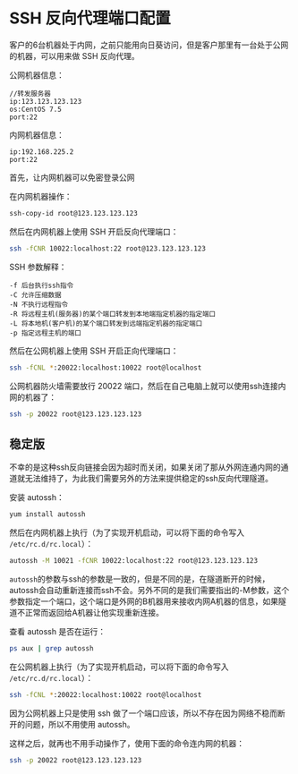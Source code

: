 # SSH 反向代理端口配置

客户的6台机器处于内网，之前只能用向日葵访问，但是客户那里有一台处于公网的机器，可以用来做 SSH 反向代理。

公网机器信息：

```properties
//转发服务器
ip:123.123.123.123
os:CentOS 7.5
port:22
```

内网机器信息：

```properties
ip:192.168.225.2
port:22
```

首先，让内网机器可以免密登录公网

在内网机器操作：

```bash
ssh-copy-id root@123.123.123.123
```

然后在内网机器上使用 SSH 开启反向代理端口：

```bash
ssh -fCNR 10022:localhost:22 root@123.123.123.123
```

SSH 参数解释：

```
-f 后台执行ssh指令
-C 允许压缩数据
-N 不执行远程指令
-R 将远程主机(服务器)的某个端口转发到本地端指定机器的指定端口
-L 将本地机(客户机)的某个端口转发到远端指定机器的指定端口
-p 指定远程主机的端口
```

然后在公网机器上使用 SSH 开启正向代理端口：

````bash
ssh -fCNL *:20022:localhost:10022 root@localhost
````

公网机器防火墙需要放行 20022 端口，然后在自己电脑上就可以使用ssh连接内网的机器了：

```bash
ssh -p 20022 root@123.123.123.123
```



## 稳定版

不幸的是这种ssh反向链接会因为超时而关闭，如果关闭了那从外网连通内网的通道就无法维持了，为此我们需要另外的方法来提供稳定的ssh反向代理隧道。

安装 autossh：

```bash
yum install autossh
```

然后在内网机器上执行（为了实现开机启动，可以将下面的命令写入 `/etc/rc.d/rc.local`）：

```bash
autossh -M 10021 -fCNR 10022:localhost:22 root@123.123.123.123
```

`autossh`的参数与ssh的参数是一致的，但是不同的是，在隧道断开的时候，autossh会自动重新连接而ssh不会。另外不同的是我们需要指出的-M参数，这个参数指定一个端口，这个端口是外网的B机器用来接收内网A机器的信息，如果隧道不正常而返回给A机器让他实现重新连接。

查看 autossh 是否在运行：

```bash
ps aux | grep autossh
```

在公网机器上执行（为了实现开机启动，可以将下面的命令写入 `/etc/rc.d/rc.local`）：

```bash
ssh -fCNL *:20022:localhost:10022 root@localhost
```

因为公网机器上只是使用 ssh 做了一个端口应该，所以不存在因为网络不稳而断开的问题，所以不用使用 autossh。

这样之后，就再也不用手动操作了，使用下面的命令连内网的机器：

```bash
ssh -p 20022 root@123.123.123.123
```











